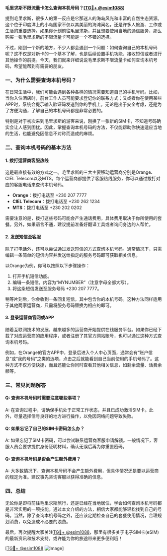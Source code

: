 **毛里求斯不限流量卡怎么查询本机号码？[[TG💪+ @esim1088](https://t.me/s/esim1088)]**

提到毛里求斯，很多人的第一反应是它那迷人的海岛风光和丰富的自然生态资源。这个位于印度洋上的小岛国家不仅以其美丽的海滩闻名，还是许多人旅游、工作或生活的重要选择。如果你计划前往毛里求斯，并且想要使用当地的通信服务，那么购买一张毛里求斯的不限流量卡可能是一个不错的选择。

不过，刚到一个新的地方，不少人都会遇到一个问题：如何查询自己的本机号码呢？这不仅是对新卡的一个基本了解，也是后续设置手机功能、接收短信或者进行其他操作的前提。今天，我们就来详细说说毛里求斯不限流量卡如何查询本机号码，希望能帮到有需要的朋友。

### 一、为什么需要查询本机号码？

在日常生活中，我们可能会遇到各种各样的情况需要知道自己的手机号码。比如，当你入住酒店时，前台工作人员可能要求登记你的联系方式；又或者你在使用某些APP时，系统会提示输入验证码发送到你的手机上。无论是出于安全考虑，还是为了方便沟通，了解自己的本机号码都是非常必要的。

特别是对于初次来到毛里求斯的游客来说，刚换了一张新的SIM卡，不知道号码确实会让人感到困扰。因此，掌握查询本机号码的方法，不仅能帮助你快速适应当地的生活，也能避免因信息不对称而造成的麻烦。

### 二、查询本机号码的基本方法

#### 1. 拨打运营商客服热线

这是最直接有效的方式之一。毛里求斯的三大主要移动运营商分别是Orange、CIEL Telecom以及MTS。每个运营商都提供了客服热线服务，你可以通过拨打对应的客服电话来查询本机号码。

- **Orange**：拨打电话至 +230 207 7777
- **CIEL Telecom**：拨打电话至 +230 262 1234
- **MTS**：拨打电话至 +230 202 0202

需要注意的是，拨打这些号码可能会产生通话费用，具体费用取决于你所使用的套餐。另外，如果语言不通，建议提前准备好翻译工具或者询问身边的人帮忙。

#### 2. 发送短信至客服

除了打电话外，还可以尝试通过发送短信的方式查询本机号码。通常情况下，只需编辑一条简单的短信内容并发送给指定的服务号码即可获取相关信息。

以Orange为例，你可以按照以下步骤操作：

1. 打开手机短信功能。
2. 编辑一条短信，内容为“MYNUMBER”（注意字母全部大写）。
3. 将这条短信发送至服务号码 +230 207 7777。

稍等片刻后，你会收到一条回复短信，其中包含你的本机号码。这种方法同样适用于其他两家运营商，只需将服务号码替换为相应的即可。

#### 3. 登录运营商官网或APP

随着互联网技术的发展，越来越多的运营商开始提供在线服务平台。如果你已经下载了对应运营商的应用程序，或者注册了其官方网站账号，也可以通过这种方式查询本机号码。

例如，在Orange的官方APP中，登录后进入个人中心页面，通常会有“账户信息”或“我的号码”之类的选项，点击之后就能看到自己当前使用的手机号码了。这种方式不仅方便快捷，而且还能让你同时查看其他相关信息，如剩余流量、话费余额等。

### 三、常见问题解答

#### Q: 查询本机号码时需要注意哪些事项？
A: 在查询过程中，请确保手机处于正常工作状态，并且已成功激活SIM卡。此外，尽量选择信号良好的地方进行操作，以免因网络问题导致失败。

#### Q: 如果忘记了自己的SIM卡密码怎么办？
A: 如果忘记了SIM卡密码，可以尝试联系运营商客服申请解锁。一般情况下，客服人员会要求提供身份证明材料，确认无误后再为你重置密码。

#### Q: 查询本机号码是否会产生额外费用？
A: 大多数情况下，查询本机号码不会产生额外费用，但具体情况还是要以运营商的规定为准。建议事先咨询客服以获得准确的信息。

### 四、总结

无论你是即将前往毛里求斯旅行，还是已经在当地居住，学会如何查询本机号码都是非常实用的一项技能。通过本文介绍的方法，相信大家都能够轻松找到自己的号码。当然，除了查询本机号码之外，还应该定期检查自己的套餐使用情况，合理规划消费，以免造成不必要的浪费。

最后，再次提醒大家关注[TG💪+ @esim1088](https://t.me/s/esim1088)，那里有很多关于电子SIM卡(eSIM)的最新资讯和技术支持，或许能为你的旅途带来更多便利哦！

[[TG💪+ @esim1088](https://t.me/s/esim1088) ![Image](https://i.postimg.cc/4NQfJmqS/Snipaste-2025-05-13-00-14-12.png)]